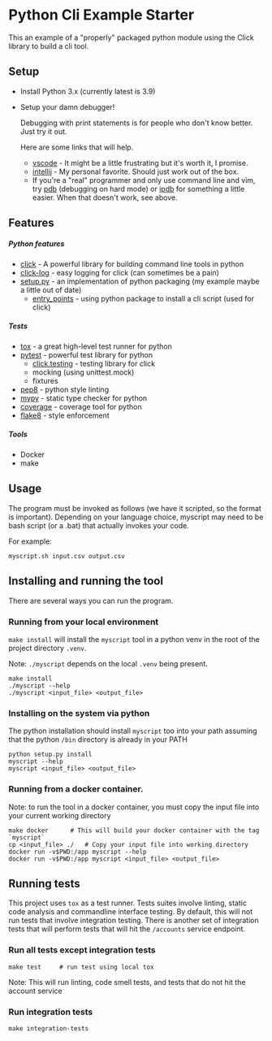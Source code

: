 # Python Cli Example Starter


This an example of a "properly" packaged python module using the Click library to build a cli tool.


## Setup

* Install Python 3.x (currently latest is 3.9)
* Setup your damn debugger!
    
    Debugging with print statements is for people who don't know better. Just try it out.
    
    Here are some links that will help.
    
    * [vscode](https://code.visualstudio.com/docs/python/testing) - It might be a little frustrating but it's worth it, I promise.
    * [intellij](https://www.jetbrains.com/help/pycharm/part-1-debugging-python-code.html) - My personal favorite. Should just work out of the box.
    * If you're a "real" programmer and only use command line and vim, try [pdb](https://pymotw.com/3/pdb/) (debugging on hard mode) or [ipdb](https://pypi.org/project/ipdb/) for something a little easier. When that doesn't work, see above.


Features
----------

##### Python features
* [click](https://click.palletsprojects.com/en/7.x/) - A powerful library for building command line tools in python
* [click-log](https://click-log.readthedocs.io/en/stable/) - easy logging for click (can sometimes be a pain)
* [setup.py](https://python-packaging.readthedocs.io/en/latest/minimal.html) - an implementation of python packaging (my example maybe a little out of date)
    * [entry_points](https://python-packaging.readthedocs.io/en/latest/command-line-scripts.html) - using python package to install a cli script (used for click)

##### Tests
* [tox](https://tox.readthedocs.io/en/latest/) - a great high-level test runner for python
* [pytest](https://docs.pytest.org/en/stable/) - powerful test library for python
    * [click.testing](https://click.palletsprojects.com/en/7.x/testing/) - testing library for click
    * mocking (using unittest.mock)
    * fixtures
* [pep8](https://pypi.org/project/pep8/) - python style linting
* [mypy](http://mypy-lang.org/) - static type checker for python
* [coverage](https://coverage.readthedocs.io/en/coverage-5.3/) - coverage tool for python
* [flake8](https://flake8.pycqa.org/en/latest/) - style enforcement

##### Tools
* Docker
* make


## Usage

The program must be invoked as follows (we have it scripted, so the format is important). Depending on your language choice, myscript may need to be bash script (or a .bat) that actually invokes your code.

For example:
```shell script
myscript.sh input.csv output.csv
```

## Installing and running the tool

There are several ways you can run the program. 

### Running from your local environment
`make install` will install the `myscript` tool in a python venv in the root
of the project directory `.venv`.

Note: `./myscript` depends on the local `.venv` being present.

```shell script
make install 
./myscript --help
./myscript <input_file> <output_file>
```

### Installing on the system via python

The python installation should install `myscript` too into your path assuming 
that the python `/bin` directory is already in your PATH

```shell script
python setup.py install
myscript --help
myscript <input_file> <output_file>
```

### Running from a docker container.

Note: to run the tool in a docker container, you must copy the input file into 
your current working directory

```shell script
make docker      # This will build your docker container with the tag `myscript` 
cp <input_file> ./   # Copy your input file into working directory
docker run -v$PWD:/app myscript --help
docker run -v$PWD:/app myscript <input_file> <output_file>
```

## Running tests

This project uses `tox` as a test runner. Tests suites involve linting, static code analysis
and commandline interface testing. By default, this will not run tests that involve integration
testing. There is another set of integration tests that will perform tests that will hit
the `/accounts` service endpoint.


### Run all tests except integration tests
```shell script
make test     # run test using local tox
```

Note: This will run linting, code smell tests, and tests that do not hit the account service

### Run integration tests
```shell script
make integration-tests
```


